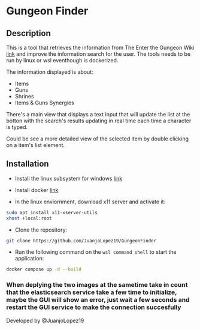 # Gungeon Finder

## Description

This is a tool that retrieves the information from The Enter the Gungeon Wiki [link](https://enterthegungeon.gamepedia.com/Enter_the_Gungeon_Wiki) and improve the information search for the user.
The tools needs to be run by linux or wsl eventhough is dockerized.

The information displayed is about:

- Items
- Guns
- Shrines
- Items & Guns Synergies

There's a main view that displays a text input that will update the list at the botton with the search's results updating in real time each time a character is typed.

Could be see a more detailed view of the selected item by double clicking on a item's list element.

## Installation

- Install the linux subsystem for windows [link](https://learn.microsoft.com/en-us/windows/wsl/install)

- Install docker [link](https://docs.docker.com/desktop/wsl/)

- In the linux enviornment, download x11 server and activate it:

```bash
sudo apt install x11-xserver-utils
xhost +local:root
```

- Clone the repository:

```bash
git clone https://github.com/JuanjoLopez19/GungeonFinder
```

- Run the following command on the `wsl command shell` to start the application:

```bash
docker compose up -d --build
```
### When deplying the two images at the sametime take in count that the elasticsearch service take a few time to initialize, maybe the GUI will show an error, just wait a few seconds and restart the GUI service to make the connection succesfully
Developed by @JuanjoLopez19
